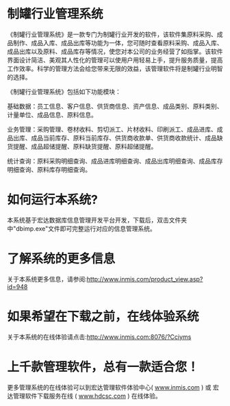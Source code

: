 # 制罐行业管理系统

《制罐行业管理系统》是一款专门为制罐行业开发的软件，该软件集原料采购、成品制作、成品入库、成品出库等功能为一体，您可随时查看原料采购、成品入库、成品出库以及原料、成品库存等情况，使您对本公司的业务经营了如指掌。该软件界面设计简洁、美观其人性化的管理可以使用户用轻易上手，提升服务质量，提高工作效率。科学的管理方法会给您带来无限的效益，该管理软件将是制罐行业明智的选择。  

《制罐行业管理系统》包括如下功能模块：

基础数据：员工信息、客户信息、供货商信息、资产信息、成品类别、原料类别、计量单位、成品信息、原料信息。

业务管理：采购管理、卷材收料、剪切派工、片材收料、印刷派工、成品进库、成品出库、成品当前库存、原料当前库存、供货商收款单、供货商收款统计、成品缺货提醒、成品超储提醒、原料缺货提醒、原料超储提醒。

统计查询：原料采购明细查询、成品进库明细查询、成品出库明细查询、成品库存明细查询、原料库存明细查询。

# 如何运行本系统?

本系统基于宏达数据库信息管理开发平台开发，下载后，双击文件夹中"dbimp.exe"文件即可完整运行对应的信息管理系统。

# 了解系统的更多信息

关于本系统更多信息，请参阅:http://www.inmis.com/product_view.asp?id=948

# 如果希望在下载之前，在线体验系统

关于本系统的在线体验请点击:http://www.inmis.com:8076/?Cciyms

# 上千款管理软件，总有一款适合您！

更多管理系统的在线体验可以到宏达管理软件体验中心( www.inmis.com ) 或 宏达管理软件下载服务在线 ( www.hdcsc.com ) 在线体验。

